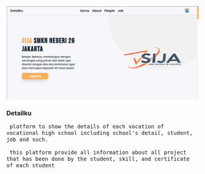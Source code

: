 <div align="center">
  <a href="http://detailku-sija.vercel.app/">
	<img src="public/readme/detailku.png" alt="detailku" >
  </a>
</div>

  <h3>Detailku</h3>
<p>
<samp>
	&nbsp;platform to show the details of each vocation of vocational high school including school's detail, student, job and such.
	<br>
	<br>
		&nbsp;this platform provide all information about all project that has been done by the student, skill, and certificate of each student
</samp>
</p>